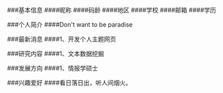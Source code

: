 ###基本信息
####昵称
####码龄
####地区
####学校
####邮箱
####学历

###个人简介
####Don't want to be paradise

###最新消息
####1、开发个人主题网页

###研究内容
####1、文本数据挖掘

###发展方向
####1、情报学硕士

###兴趣爱好
####看日落日出，听人间烟火。
